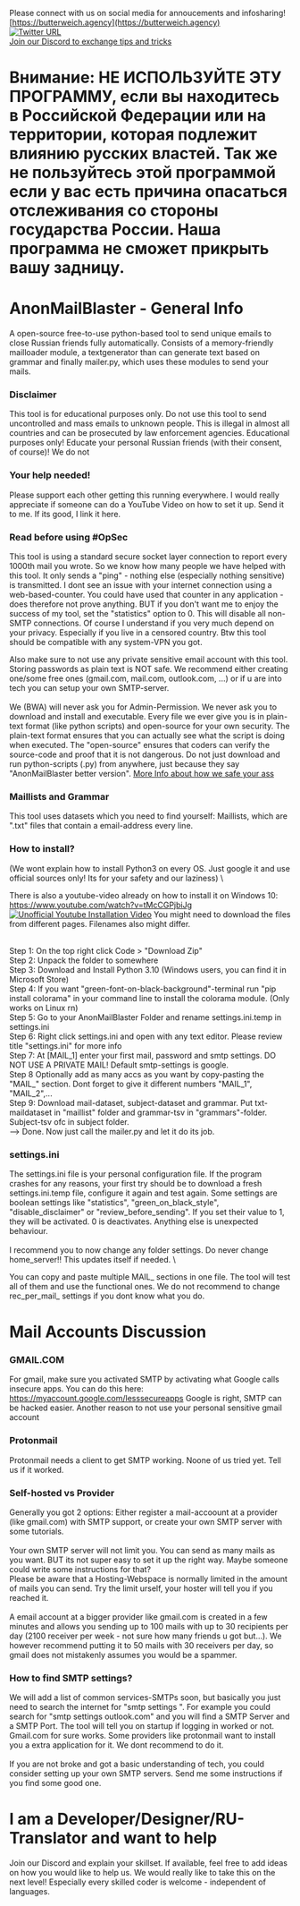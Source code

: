 Please connect with us on social media for annoucements and infosharing! \
[https://butterweich.agency](https://butterweich.agency) \
[![Twitter URL](https://img.shields.io/twitter/url/https/twitter.com/BWA_Lead.svg?style=social&label=Follow%20%40BWA_Lead)](https://twitter.com/BWA_Lead)\
[Join our Discord to exchange tips and tricks](https://discord.gg/vv5JdRs62Z)

# Внимание: НЕ ИСПОЛЬЗУЙТЕ ЭТУ ПРОГРАММУ, если вы находитесь в Российской Федерации или на территории, которая подлежит влиянию русских властей. Так же не пользуйтесь этой программой если у вас есть причина опасаться отслеживания со стороны государства России. Наша программа не сможет прикрыть вашу задницу.

# AnonMailBlaster - General Info 
A open-source free-to-use python-based tool to send unique emails to close Russian friends fully automatically. Consists of a memory-friendly mailloader module, a textgenerator than can generate text based on grammar and finally mailer.py, which uses these modules to send your mails. 

### Disclaimer
This tool is for educational purposes only. Do not use this tool to send uncontrolled and mass emails to unknown people. This is illegal in almost all countries and can be prosecuted by law enforcement agencies. Educational purposes only! Educate your personal Russian friends (with their consent, of course)!
We do not 

### Your help needed!
Please support each other getting this running everywhere. I would really appreciate if someone can do a YouTube Video on how to set it up. Send it to me. If its good, I link it here. 

### Read before using #OpSec
This tool is using a standard secure socket layer connection to report every 1000th mail you wrote. So we know how many people we have helped with this tool. It only sends a "ping" - nothing else (especially nothing sensitive) is transmitted. I dont see an issue with your internet connection using a web-based-counter. You could have used that counter in any application - does therefore not prove anything.
BUT if you don't want me to enjoy the success of my tool, set the "statistics" option to 0. This will disable all non-SMTP connections. Of course I understand if you very much depend on your privacy. Especially if you live in a censored country. Btw this tool should be compatible with any system-VPN you got.

Also make sure to not use any private sensitive email account with this tool. Storing passwords as plain text is NOT safe. We recommend either creating one/some free ones (gmail.com, mail.com, outlook.com, ...) or if u are into tech you can setup your own SMTP-server. \
\
We (BWA) will never ask you for Admin-Permission. We never ask you to download and install and executable. Every file we ever give you is in plain-text format (like python scripts) and open-source for your own security. The plain-text format ensures that you can actually see what the script is doing when executed. The "open-source" ensures that coders can verify the source-code and proof that it is not dangerous. Do not just download and run python-scripts (.py) from anywhere, just because they say "AnonMailBlaster better version". [More Info about how we safe your ass](https://butterweich.agency/#whatwestandfor)

### Maillists and Grammar
This tool uses datasets which you need to find yourself: Maillists, which are ".txt" files that contain a email-address every line. 

### How to install? 
(We wont explain how to install Python3 on every OS. Just google it and use official sources only! Its for your safety and our laziness) \

There is also a youtube-video already on how to install it on Windows 10: https://www.youtube.com/watch?v=tMcCGPjbiJg
[![Unofficial Youtube Installation Video](https://img.youtube.com/vi/tMcCGPjbiJg/0.jpg)](https://www.youtube.com/watch?v=tMcCGPjbiJg)
You might need to download the files from different pages. Filenames also might differ. 

\
Step 1: On the top right click Code > "Download Zip" \
Step 2: Unpack the folder to somewhere \
Step 3: Download and Install Python 3.10 (Windows users, you can find it in Microsoft Store) \
Step 4: If you want "green-font-on-black-background"-terminal run "pip install colorama" in your command line to install the colorama module. (Only works on Linux rn) \
Step 5: Go to your AnonMailBlaster Folder and rename settings.ini.temp in settings.ini \
Step 6: Right click settings.ini and open with any text editor. Please review title "settings.ini" for more info \
Step 7: At [MAIL_1] enter your first mail, password and smtp settings. DO NOT USE A PRIVATE MAIL! Default smtp-settings is google. \
Step 8 Optionally add as many accs as you want by copy-pasting the "MAIL_" section. Dont forget to give it different numbers "MAIL_1", "MAIL_2",... \
Step 9: Download mail-dataset, subject-dataset and grammar. Put txt-maildataset in "maillist" folder and grammar-tsv in "grammars"-folder. Subject-tsv ofc in subject folder. \
--> Done. Now just call the mailer.py and let it do its job.

### settings.ini
The settings.ini file is your personal configuration file. If the program crashes for any reasons, your first try should be to download a fresh settings.ini.temp file, configure it again and test again. Some settings are boolean settings like "statistics", "green_on_black_style", "disable_disclaimer" or "review_before_sending". If you set their value to 1, they will be activated. 0 is deactivates. Anything else is unexpected behaviour. \
\
I recommend you to now change any folder settings. Do never change home_server!! This updates itself if needed. \

You can copy and paste multiple MAIL_ sections in one file. The tool will test all of them and use the functional ones. We do not recommend to change rec_per_mail_ settings if you dont know what you do. 

# Mail Accounts Discussion

### GMAIL.COM
For gmail, make sure you activated SMTP by activating what Google calls insecure apps. You can do this here: https://myaccount.google.com/lesssecureapps
Google is right, SMTP can be hacked easier. Another reason to not use your personal sensitive gmail account

### Protonmail
Protonmail needs a client to get SMTP working. Noone of us tried yet. Tell us if it worked. 

### Self-hosted vs Provider
Generally you got 2 options: Either register a mail-accoount at a provider (like gmail.com) with SMTP support, or create your own SMTP server with some tutorials. \
\
Your own SMTP server will not limit you. You can send as many mails as you want. BUT its not super easy to set it up the right way. Maybe someone could write some instructions for that? \
Please be aware that a Hosting-Webspace is normally limited in the amount of mails you can send. Try the limit urself, your hoster will tell you if you reached it. \
\
A email account at a bigger provider like gmail.com is created in a few minutes and allows you sending up to 100 mails with up to 30 recipients per day (2100 receiver per week - not sure how many friends u got but...). We however recommend putting it to 50 mails with 30 receivers per day, so gmail does not mistakenly assumes you would be a spammer.

### How to find SMTP settings? 
We will add a list of common services-SMTPs soon, but basically you just need to search the internet for "smtp settings <provider>". For example 
you could search for "smtp settings outlook.com" and you will find a SMTP Server and a SMTP Port. The tool will tell you on startup if logging in worked
or not. Gmail.com for sure works. Some providers like protonmail want to install you a extra application for it. We dont recommend to do it. \
\
If you are not broke and got a basic understanding of tech, you could consider setting up your own SMTP servers. Send me some instructions if you find some good one. 

# I am a Developer/Designer/RU-Translator and want to help
Join our Discord and explain your skillset. If available, feel free to add ideas on how you would like to help us. We would really like to take this on the next level! Especially every skilled coder is welcome - independent of languages. 